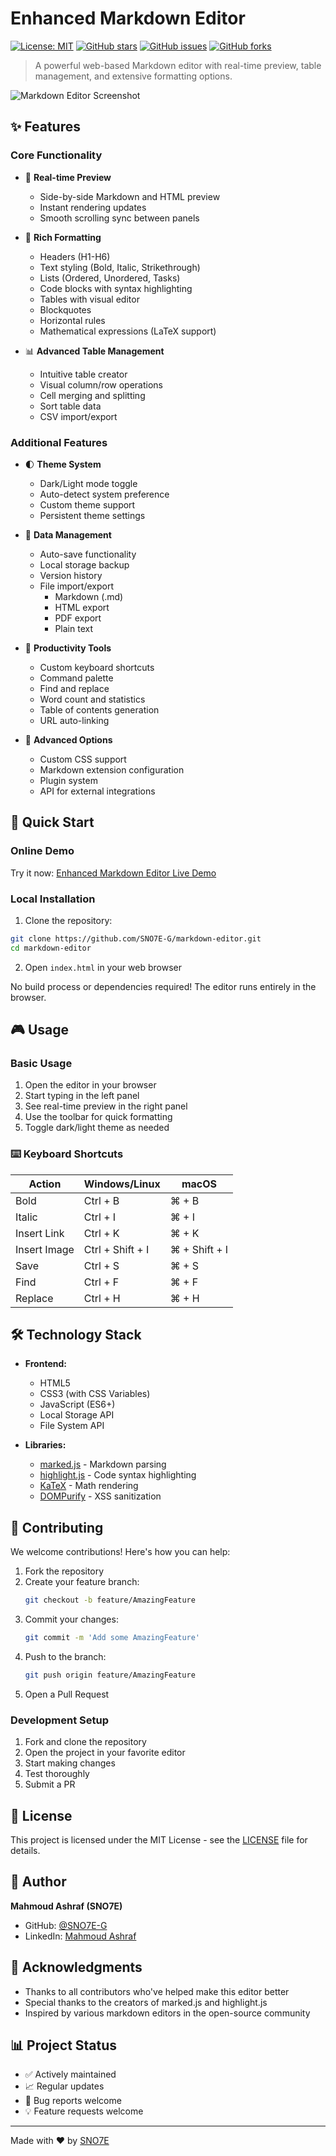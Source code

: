 # Enhanced Markdown Editor

[![License: MIT](https://img.shields.io/badge/License-MIT-yellow.svg)](https://opensource.org/licenses/MIT)
[![GitHub stars](https://img.shields.io/github/stars/SNO7E-G/markdown-editor)](https://github.com/SNO7E-G/markdown-editor/stargazers)
[![GitHub issues](https://img.shields.io/github/issues/SNO7E-G/markdown-editor)](https://github.com/SNO7E-G/markdown-editor/issues)
[![GitHub forks](https://img.shields.io/github/forks/SNO7E-G/markdown-editor)](https://github.com/SNO7E-G/markdown-editor/network)

> A powerful web-based Markdown editor with real-time preview, table management, and extensive formatting options.

![Markdown Editor Screenshot](screenshot.png)

## ✨ Features

### Core Functionality
- 📝 **Real-time Preview**
  - Side-by-side Markdown and HTML preview
  - Instant rendering updates
  - Smooth scrolling sync between panels

- 🎨 **Rich Formatting**
  - Headers (H1-H6)
  - Text styling (Bold, Italic, Strikethrough)
  - Lists (Ordered, Unordered, Tasks)
  - Code blocks with syntax highlighting
  - Tables with visual editor
  - Blockquotes
  - Horizontal rules
  - Mathematical expressions (LaTeX support)

- 📊 **Advanced Table Management**
  - Intuitive table creator
  - Visual column/row operations
  - Cell merging and splitting
  - Sort table data
  - CSV import/export

### Additional Features
- 🌓 **Theme System**
  - Dark/Light mode toggle
  - Auto-detect system preference
  - Custom theme support
  - Persistent theme settings

- 💾 **Data Management**
  - Auto-save functionality
  - Local storage backup
  - Version history
  - File import/export
    - Markdown (.md)
    - HTML export
    - PDF export
    - Plain text

- 🎯 **Productivity Tools**
  - Custom keyboard shortcuts
  - Command palette
  - Find and replace
  - Word count and statistics
  - Table of contents generation
  - URL auto-linking

- 🔧 **Advanced Options**
  - Custom CSS support
  - Markdown extension configuration
  - Plugin system
  - API for external integrations

## 🚀 Quick Start

### Online Demo
Try it now: [Enhanced Markdown Editor Live Demo](https://sno7e-g.github.io/markdown-editor)

### Local Installation

1. Clone the repository:
```bash
git clone https://github.com/SNO7E-G/markdown-editor.git
cd markdown-editor
```

2. Open `index.html` in your web browser

No build process or dependencies required! The editor runs entirely in the browser.

## 🎮 Usage

### Basic Usage
1. Open the editor in your browser
2. Start typing in the left panel
3. See real-time preview in the right panel
4. Use the toolbar for quick formatting
5. Toggle dark/light theme as needed

### ⌨️ Keyboard Shortcuts

| Action | Windows/Linux | macOS |
|--------|--------------|-------|
| Bold | Ctrl + B | ⌘ + B |
| Italic | Ctrl + I | ⌘ + I |
| Insert Link | Ctrl + K | ⌘ + K |
| Insert Image | Ctrl + Shift + I | ⌘ + Shift + I |
| Save | Ctrl + S | ⌘ + S |
| Find | Ctrl + F | ⌘ + F |
| Replace | Ctrl + H | ⌘ + H |

## 🛠️ Technology Stack

- **Frontend:**
  - HTML5
  - CSS3 (with CSS Variables)
  - JavaScript (ES6+)
  - Local Storage API
  - File System API

- **Libraries:**
  - [marked.js](https://marked.js.org/) - Markdown parsing
  - [highlight.js](https://highlightjs.org/) - Code syntax highlighting
  - [KaTeX](https://katex.org/) - Math rendering
  - [DOMPurify](https://github.com/cure53/DOMPurify) - XSS sanitization

## 🤝 Contributing

We welcome contributions! Here's how you can help:

1. Fork the repository
2. Create your feature branch:
   ```bash
   git checkout -b feature/AmazingFeature
   ```
3. Commit your changes:
   ```bash
   git commit -m 'Add some AmazingFeature'
   ```
4. Push to the branch:
   ```bash
   git push origin feature/AmazingFeature
   ```
5. Open a Pull Request

### Development Setup

1. Fork and clone the repository
2. Open the project in your favorite editor
3. Start making changes
4. Test thoroughly
5. Submit a PR

## 📜 License

This project is licensed under the MIT License - see the [LICENSE](LICENSE) file for details.

## 👤 Author

**Mahmoud Ashraf (SNO7E)**
- GitHub: [@SNO7E-G](https://github.com/SNO7E-G)
- LinkedIn: [Mahmoud Ashraf](https://linkedin.com/in/mahmoudashraf)

## 🙏 Acknowledgments

- Thanks to all contributors who've helped make this editor better
- Special thanks to the creators of marked.js and highlight.js
- Inspired by various markdown editors in the open-source community

## 📊 Project Status

- ✅ Actively maintained
- 📈 Regular updates
- 🐛 Bug reports welcome
- 💡 Feature requests welcome

---
Made with ❤️ by [SNO7E](https://github.com/SNO7E-G)